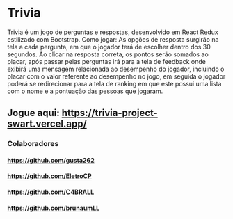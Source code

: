 # Trivia
Trivia é um jogo de perguntas e respostas, desenvolvido em React Redux estilizado com Bootstrap.
Como jogar:
As opções de resposta surgirão na tela a cada pergunta, em que o jogador terá de escolher dentro dos 30 segundos.
Ao clicar na resposta correta, os pontos serão somados ao placar, após passar pelas perguntas irá para a tela de feedback onde exibirá uma mensagem relacionada ao desempenho do jogador, incluindo o placar com o valor referente ao desempenho no jogo, em seguida o jogador poderá se redirecionar para a tela de ranking em que este possui uma lista com o nome e a pontuação das pessoas que jogaram.

## Jogue aqui: https://trivia-project-swart.vercel.app/

### Colaboradores
#### https://github.com/gusta262
#### https://github.com/EletroCP
#### https://github.com/C4BRALL
#### https://github.com/brunaumLL
